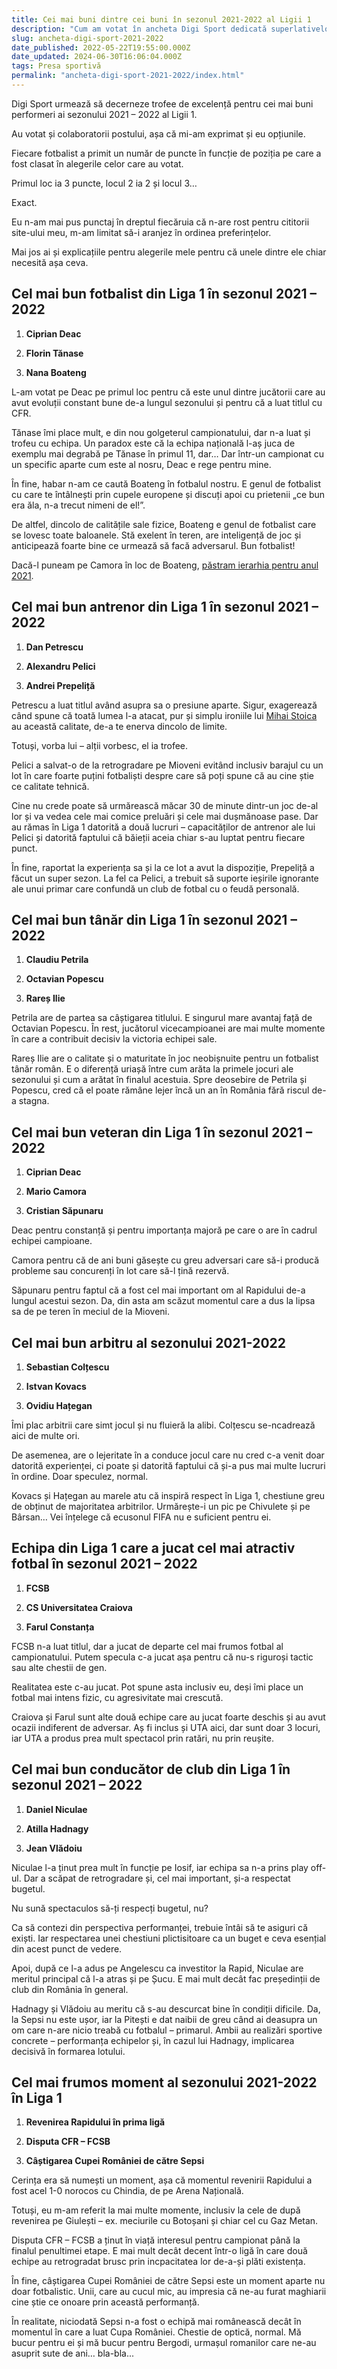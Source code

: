 ```yaml
---
title: Cei mai buni dintre cei buni în sezonul 2021-2022 al Ligii 1
description: "Cum am votat în ancheta Digi Sport dedicată superlativelor Ligii 1. Plus explicație pentru alegerile mele"
slug: ancheta-digi-sport-2021-2022
date_published: 2022-05-22T19:55:00.000Z
date_updated: 2024-06-30T16:06:04.000Z
tags: Presa sportivă
permalink: "ancheta-digi-sport-2021-2022/index.html"
---
```


Digi Sport urmează să decerneze trofee de excelență pentru cei mai buni performeri ai sezonului 2021 – 2022 al Ligii 1.

Au votat și colaboratorii postului, așa că mi-am exprimat și eu opțiunile.

Fiecare fotbalist a primit un număr de puncte în funcție de poziția pe care a fost clasat în alegerile celor care au votat.

Primul loc ia 3 puncte, locul 2 ia 2 și locul 3…

Exact.

Eu n-am mai pus punctaj în dreptul fiecăruia că n-are rost pentru cititorii site-ului meu, m-am limitat să-i aranjez în ordinea preferințelor.

Mai jos ai și explicațiile pentru alegerile mele pentru că unele dintre ele chiar necesită așa ceva.

## Cel mai bun fotbalist din Liga 1 în sezonul 2021 – 2022

1. **Ciprian Deac**

2. **Florin Tănase**

3. **Nana Boateng**

L-am votat pe Deac pe primul loc pentru că este unul dintre jucătorii care au avut evoluții constant bune de-a lungul sezonului și pentru că a luat titlul cu CFR.

Tănase îmi place mult, e din nou golgeterul campionatului, dar n-a luat și trofeu cu echipa. Un paradox este că la echipa națională l-aș juca de exemplu mai degrabă pe Tănase în primul 11, dar… Dar într-un campionat cu un specific aparte cum este al nosru, Deac e rege pentru mine.

În fine, habar n-am ce caută Boateng în fotbalul nostru. E genul de fotbalist cu care te întâlnești prin cupele europene și discuți apoi cu prietenii „ce bun era ăla, n-a trecut nimeni de el!”.

De altfel, dincolo de calitățile sale fizice, Boateng e genul de fotbalist care se lovesc toate baloanele. Stă exelent în teren, are inteligență de joc și anticipează foarte bine ce urmează să facă adversarul. Bun fotbalist!

Dacă-l puneam pe Camora în loc de Boateng, [păstram ierarhia pentru anul 2021](https://www.cameravar.ro/voturi-ancheta-digi-sport-2021).

## Cel mai bun antrenor din Liga 1 în sezonul 2021 – 2022

1. **Dan Petrescu**

2. **Alexandru Pelici**

3. **Andrei Prepeliță**

Petrescu a luat titlul având asupra sa o presiune aparte. Sigur, exagerează când spune că toată lumea l-a atacat, pur și simplu ironiile lui [Mihai Stoica](https://www.cmeravar.ro/mihai-stoica) au această calitate, de-a te enerva dincolo de limite.

Totuși, vorba lui – alții vorbesc, el ia trofee.

Pelici a salvat-o de la retrogradare pe Mioveni evitând inclusiv barajul cu un lot în care foarte puțini fotbaliști despre care să poți spune că au cine știe ce calitate tehnică.

Cine nu crede poate să urmărească măcar 30 de minute dintr-un joc de-al lor și va vedea cele mai comice preluări și cele mai dușmănoase pase. Dar au rămas în Liga 1 datorită a două lucruri – capacităților de antrenor ale lui Pelici și datorită faptului că băieții aceia chiar s-au luptat pentru fiecare punct.

În fine, raportat la experiența sa și la ce lot a avut la dispoziție, Prepeliță a făcut un super sezon. La fel ca Pelici, a trebuit să suporte ieșirile ignorante ale unui primar care confundă un club de fotbal cu o feudă personală.

## Cel mai bun tânăr din Liga 1 în sezonul 2021 – 2022

1. **Claudiu Petrila**

2. **Octavian Popescu**

3. **Rareș Ilie**

Petrila are de partea sa câștigarea titlului. E singurul mare avantaj față de Octavian Popescu. În rest, jucătorul vicecampioanei are mai multe momente în care a contribuit decisiv la victoria echipei sale.

Rareș Ilie are o calitate și o maturitate în joc neobișnuite pentru un fotbalist tânăr român. E o diferență uriașă între cum arăta la primele jocuri ale sezonului și cum a arătat în finalul acestuia. Spre deosebire de Petrila și Popescu, cred că el poate rămâne lejer încă un an în România fără riscul de-a stagna.

## Cel mai bun veteran din Liga 1 în sezonul 2021 – 2022

1. **Ciprian Deac**

2. **Mario Camora**

3. **Cristian Săpunaru**

Deac pentru constanță și pentru importanța majoră pe care o are în cadrul echipei campioane.

Camora pentru că de ani buni găsește cu greu adversari care să-i producă probleme sau concurenți în lot care să-l țină rezervă.

Săpunaru pentru faptul că a fost cel mai important om al Rapidului de-a lungul acestui sezon. Da, din asta am scăzut momentul care a dus la lipsa sa de pe teren în meciul de la Mioveni.

## Cel mai bun arbitru al sezonului 2021-2022

1. **Sebastian Colțescu**

2. **Istvan Kovacs**

3. **Ovidiu Hațegan**

Îmi plac arbitrii care simt jocul și nu fluieră la alibi. Colțescu se-ncadrează aici de multe ori.

De asemenea, are o lejeritate în a conduce jocul care nu cred c-a venit doar datorită experienței, ci poate și datorită faptului că și-a pus mai multe lucruri în ordine. Doar speculez, normal.

Kovacs și Hațegan au marele atu că inspiră respect în Liga 1, chestiune greu de obținut de majoritatea arbitrilor. Urmărește-i un pic pe Chivulete și pe Bârsan… Vei înțelege că ecusonul FIFA nu e suficient pentru ei.

## Echipa din Liga 1 care a jucat cel mai atractiv fotbal în sezonul 2021 – 2022

1. **FCSB**

2. **CS Universitatea Craiova**

3. **Farul Constanța**

FCSB n-a luat titlul, dar a jucat de departe cel mai frumos fotbal al campionatului. Putem specula c-a jucat așa pentru că nu-s riguroși tactic sau alte chestii de gen.

Realitatea este c-au jucat. Pot spune asta inclusiv eu, deși îmi place un fotbal mai intens fizic, cu agresivitate mai crescută.

Craiova și Farul sunt alte două echipe care au jucat foarte deschis și au avut ocazii indiferent de adversar. Aș fi inclus și UTA aici, dar sunt doar 3 locuri, iar UTA a produs prea mult spectacol prin ratări, nu prin reușite.

## Cel mai bun conducător de club din Liga 1 în sezonul 2021 – 2022

1. **Daniel Niculae**

2. **Atilla Hadnagy**

3. **Jean Vlădoiu**

Niculae l-a ținut prea mult în funcție pe Iosif, iar echipa sa n-a prins play off-ul. Dar a scăpat de retrogradare și, cel mai important, și-a respectat bugetul.

Nu sună spectaculos să-ți respecți bugetul, nu?

Ca să contezi din perspectiva performanței, trebuie întâi să te asiguri că exiști. Iar respectarea unei chestiuni plictisitoare ca un buget e ceva esențial din acest punct de vedere.

Apoi, după ce l-a adus pe Angelescu ca investitor la Rapid, Niculae are meritul principal că l-a atras și pe Șucu. E mai mult decât fac președinții de club din România în general.

Hadnagy și Vlădoiu au meritu că s-au descurcat bine în condiții dificile. Da, la Sepsi nu este ușor, iar la Pitești e dat naibii de greu când ai deasupra un om care n-are nicio treabă cu fotbalul – primarul. Ambii au realizări sportive concrete – performanța echipelor și, în cazul lui Hadnagy, implicarea decisivă în formarea lotului.

## Cel mai frumos moment al sezonului 2021-2022 în Liga 1

1. **Revenirea Rapidului în prima ligă**

2. **Disputa CFR – FCSB**

3. **Câștigarea Cupei României de către Sepsi**

Cerința era să numești un moment, așa că momentul revenirii Rapidului a fost acel 1-0 norocos cu Chindia, de pe Arena Națională.

Totuși, eu m-am referit la mai multe momente, inclusiv la cele de după revenirea pe Giulești – ex. meciurile cu Botoșani și chiar cel cu Gaz Metan.

Disputa CFR – FCSB a ținut în viață interesul pentru campionat până la finalul penultimei etape. E mai mult decât decent într-o ligă în care două echipe au retrogradat brusc prin incpacitatea lor de-a-și plăti existența.

În fine, câștigarea Cupei României de către Sepsi este un moment aparte nu doar fotbalistic. Unii, care au cucul mic, au impresia că ne-au furat maghiarii cine știe ce onoare prin această performanță.

În realitate, niciodată Sepsi n-a fost o echipă mai românească decât în momentul în care a luat Cupa României. Chestie de optică, normal. Mă bucur pentru ei și mă bucur pentru Bergodi, urmașul romanilor care ne-au asuprit sute de ani… bla-bla...
